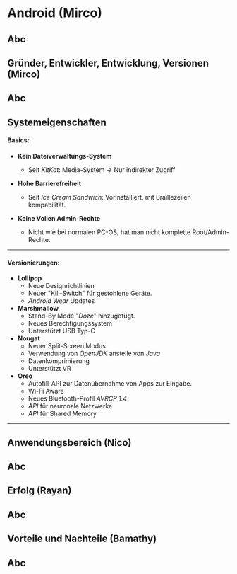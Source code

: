 # Android (Mirco)
Abc
---
## Gründer, Entwickler, Entwicklung, Versionen (Mirco)
Abc
---
## Systemeigenschaften

#### Basics:

* **Kein Dateiverwaltungs-System**
  * Seit *KitKat*: Media-System → Nur indirekter Zugriff

* **Hohe Barrierefreiheit**
  * Seit *Ice Cream Sandwich*: Vorinstalliert, mit Braillezeilen kompabilität.

* **Keine Vollen Admin-Rechte**
  * Nicht wie bei normalen PC-OS, hat man nicht komplette Root/Admin-Rechte.
---
#### Versionierungen:

* **Lollipop**  
  * Neue Designrichtlinien
  * Neuer "Kill-Switch" für gestohlene Geräte.  
  * *Android Wear* Updates
* **Marshmallow**
  * Stand-By Mode "*Doze*" hinzugefügt.
  * Neues Berechtigungssystem
  * Unterstützt USB Typ-C
* **Nougat**
  * Neuer Split-Screen Modus
  * Verwendung von *OpenJDK* anstelle von *Java*
  * Datenkomprimierung
  * Unterstützt VR
* **Oreo**
  * Autofill-API zur Datenübernahme von Apps zur Eingabe.
  * Wi-Fi Aware
  * Neues Bluetooth-Profil *AVRCP 1.4*
  * *API* für neuronale Netzwerke
  * *API* für Shared Memory

---
## Anwendungsbereich (Nico)
Abc
---
## Erfolg (Rayan)
Abc
---
## Vorteile und Nachteile (Bamathy)
Abc
---
